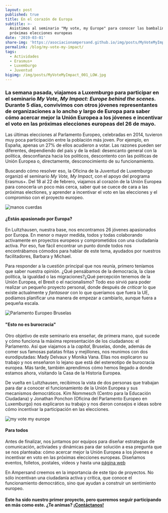 ```yaml
---
layout: post
published: true
title: En el corazón de Europa
subtitle: >-
  Asistimos al seminario "My vote, my Europe" para conocer las bambalinas de las
  próximas elecciones europeas
date: '2019-03-01'
share-img: 'https://asociacionampersand.github.io/img/posts/MyVoteMyImpact_084_LOW.jpg'
permalink: /blog/my-vote-my-impact/
tags:
  - Actividades
  - Erasmus+
  - Luxemburgo
  - Juventud
bigimg: /img/posts/MyVoteMyImpact_001_LOW.jpg
---
```

### La semana pasada, viajamos a Luxemburgo para participar en el seminario _My Vote, My Impact: Europe behind the scenes_. Durante 5 días, convivimos con otros jóvenes representantes de organizaciones a lo ancho y largo de Europa para saber cómo acercar mejor la Unión Europea a los jóvenes e incentivar el voto en las próximas elecciones europeas del 26 de mayo.

Las últimas elecciones al Parlamento Europeo, celebradas en 2014, tuvieron muy poca participación entre la población más joven. Por ejemplo, en España, apenas un 27% de ellos acudieron a votar. Las razones pueden ser diferentes, dependiendo del país y de la edad: desencanto general con la política, desconfianza hacia los politicos, descontento con las políticas de Unión Europea o, directamente, desconocimiento de su funcionamiento. 

Buscando cómo resolver eso, la Oficina de la Juventud de Luxemburgo organizó el seminario _My Vote, My Impact_, con el apoyo del programa Erasmus+. Del 18 al 22 de febrero, viajamos al corazón de la Unión Europea para conocerla un poco más cerca, saber qué se cuece de cara a las próximas electiones, y aprender a incentivar el voto en las elecciones y el compromiso con el proyecto europeo.

![manos cuerdas](https://asociacionampersand.github.io/img/posts/MyVoteMyImpact_011_LOW.jpg)

#### ¿Estás apasionado por Europa?

En Lultzhausen, nuestra base, nos encontramos 26 jóvenes apasionados por Europa. En menor o mayor medida, todos y todas colaborando activamente en proyectos europeos y comprometidos con una ciudadanía activa. Por eso, fue fácil encontrar un punto donde todos nos encontrábamos cómodos para hablar de este tema, ayudados por nuestros facilitadores, Barbara y Michael.

Para responder a la cuestión principal que nos reunía, primero teníamos que saber nuestra opinión. ¿Qué pensábamos de la democracia, la clase política, la igualdad o las migraciones?¿Qué percepción tenemos de la Unión Europea, el Brexit o el nacionalismo? Todo eso sirvió para poder realizar un pequeño proyecto personal, donde después de _criticar_ lo que existe actualmente y _fantasear_ con lo que queríamos que fuera la UE, podíamos planificar una manera de empezar a cambiarlo, aunque fuera a pequeña escala.

![Parlamento Europeo Bruselas](https://asociacionampersand.github.io/img/posts/MyVoteMyImpact_084_LOW.jpg)

#### "Esto no es burocracia"

Otro objetivo de este seminario era enseñar, de primera mano, qué sucede y cómo funciona la máxima representación de los ciudadanos: el Parlamento. Así que viajamos a la _capital_, Bruselas, donde, además de comer sus famosas patatas fritas y mejillones, nos reunimos con dos eurodiputadas: Mady Delvaux y Monika Vana. Ellas nos explicaron su trabajo y nos enseñaron lo lejano que está del estereotipo de burocracia europea. Más tarde, también aprendimos cómo hemos llegado a donde estamos ahora, visitando la Casa de la Historia Europea. 

De vuelta en Lultzhausen, recibimos la vista de dos personas que trabajan para dar a conocer el funcionamiento de la Unión Europea y sus mecanismos democráticos. Kim Nommesch (Centro para la Educación Ciudadana) y Jonathan Ponchon (Oficina del Parlamento Europeo en Luxemburgo) nos explicaron su trabajo y nos dieron consejos e ideas sobre cómo incentivar la participación en las elecciones.

![my vote my europe](https://asociacionampersand.github.io/img/posts/MyVoteMyImpact_036_LOW.jpg)

#### Para todos

Antes de finalizar, nos juntamos por equipos para diseñar estrategias de comunicación, activiades y dinámicas para dar solución a esa pregunta que se nos planteaba: cómo acercar mejor la Unión Europea a los jóvenes e incentivar en voto en las próximas elecciones europeas. Diseñamos eventos, folletos, postales, vídeos y hasta una [página web](https://myvotemyimpact.github.io)

En Ampersand creemos en la importancia de este tipo de proyectos. No sólo incentivan una ciudadanía activa y crítica, que conoce el funcionamiento democrático, sino que ayudan a construir un sentimiento europeo. 

#### Este ha sido nuestro primer proyecto, pero queremos seguir participando en más como este. ¿Te animas? [¡Contáctanos!](https://asociacionampersand.github.io/contacto)
